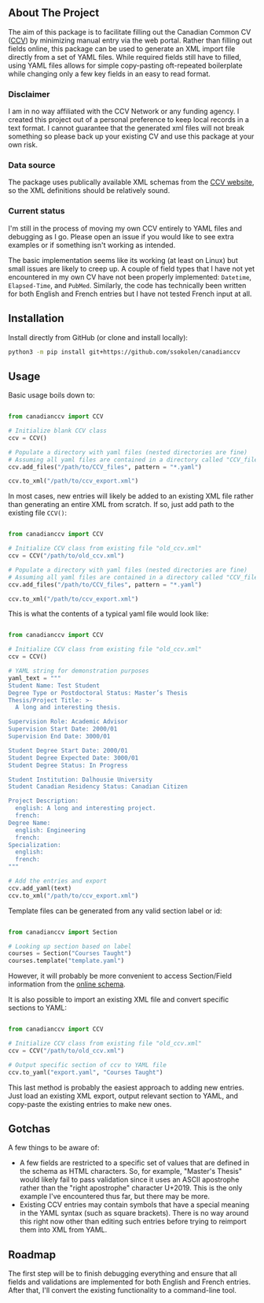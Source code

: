 ## About The Project

The aim of this package is to facilitate filling out the Canadian Common CV ([CCV]) by minimizing manual entry via the web portal. Rather than filling out fields online, this package can be used to generate an XML import file directly from a set of YAML files. While required fields still have to filled, using YAML files allows for simple copy-pasting oft-repeated boilerplate while changing only a few key fields in an easy to read format. 

[CCV]: https://ccv-cvc.ca/indexresearcher-eng.frm

### Disclaimer
I am in no way affiliated with the CCV Network or any funding agency. I created this project out of a personal preference to keep local records in a text format. I cannot guarantee that the generated xml files will not break something so please back up your existing CV and use this package at your own risk.

### Data source
The package uses publically available XML schemas from the [CCV website], so the XML definitions should be relatively sound.

[CCV website]: https://ccv-cvc-admin.ca/schema/doc-en.html

### Current status
I'm still in the process of moving my own CCV entirely to YAML files and debugging as I go. Please open an issue if you would like to see extra examples or if something isn't working as intended.

The basic implementation seems like its working (at least on Linux) but small issues are likely to creep up. A couple of field types that I have not yet encountered in my own CV have not been properly implemented: `Datetime`, `Elapsed-Time`, and `PubMed`. Similarly, the code has technically been written for both English and French entries but I have not tested French input at all.

## Installation

Install directly from GitHub (or clone and install locally):

```sh
python3 -m pip install git+https://github.com/ssokolen/canadianccv
```

## Usage

Basic usage boils down to:

```python

from canadianccv import CCV

# Initialize blank CCV class
ccv = CCV()

# Populate a directory with yaml files (nested directories are fine)
# Assuming all yaml files are contained in a directory called "CCV_files"
ccv.add_files("/path/to/CCV_files", pattern = "*.yaml")

ccv.to_xml("/path/to/ccv_export.xml")
```

In most cases, new entries will likely be added to an existing XML file rather than generating an entire XML from scratch. If so, just add path to the existing file `CCV()`: 

```python

from canadianccv import CCV

# Initialize CCV class from existing file "old_ccv.xml"
ccv = CCV("/path/to/old_ccv.xml")

# Populate a directory with yaml files (nested directories are fine)
# Assuming all yaml files are contained in a directory called "CCV_files"
ccv.add_files("/path/to/CCV_files", pattern = "*.yaml")

ccv.to_xml("/path/to/ccv_export.xml")
```

This is what the contents of a typical yaml file would look like:

```python

from canadianccv import CCV

# Initialize CCV class from existing file "old_ccv.xml"
ccv = CCV()

# YAML string for demonstration purposes
yaml_text = """
Student Name: Test Student
Degree Type or Postdoctoral Status: Master’s Thesis
Thesis/Project Title: >-
  A long and interesting thesis.

Supervision Role: Academic Advisor
Supervision Start Date: 2000/01
Supervision End Date: 3000/01

Student Degree Start Date: 2000/01
Student Degree Expected Date: 3000/01
Student Degree Status: In Progress

Student Institution: Dalhousie University
Student Canadian Residency Status: Canadian Citizen

Project Description:
  english: A long and interesting project.
  french: 
Degree Name:
  english: Engineering
  french: 
Specialization:
  english: 
  french: 
"""

# Add the entries and export
ccv.add_yaml(text)
ccv.to_xml("/path/to/ccv_export.xml")
```

Template files can be generated from any valid section label or id:

```python

from canadianccv import Section 

# Looking up section based on label
courses = Section("Courses Taught")
courses.template("template.yaml")

```

However, it will probably be more convenient to access Section/Field information from the [online schema].

[online schema]: https://ccv-cvc-admin.ca/schema/dataset-en.html

It is also possible to import an existing XML file and convert specific sections to YAML:

```python

from canadianccv import CCV

# Initialize CCV class from existing file "old_ccv.xml"
ccv = CCV("/path/to/old_ccv.xml")

# Output specific section of ccv to YAML file
ccv.to_yaml("export.yaml", "Courses Taught")
```

This last method is probably the easiest approach to adding new entries. Just load an existing XML export, output relevant section to YAML, and copy-paste the existing entries to make new ones. 

## Gotchas

A few things to be aware of:

* A few fields are restricted to a specific set of values that are defined in the schema as HTML characters. So, for example, "Master's Thesis" would likely fail to pass validation since it uses an ASCII apostrophe rather than the "right apostrophe" character U+2019. This is the only example I've encountered thus far, but there may be more.
* Existing CCV entries may contain symbols that have a special meaning in the YAML syntax (such as square brackets). There is no way around this right now other than editing such entries before trying to reimport them into XML from YAML.

## Roadmap

The first step will be to finish debugging everything and ensure that all fields and validations are implemented for both English and French entries. After that, I'll convert the existing functionality to a command-line tool.
